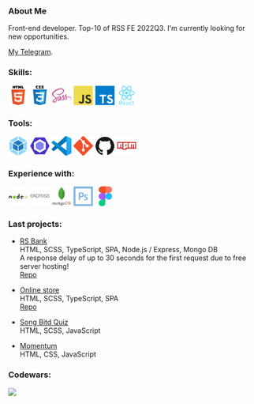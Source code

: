 ### About Me

Front-end developer. Top-10 of RSS FE 2022Q3. I'm currently looking for new opportunities.

[My Telegram](https://t.me/litavar).

### Skills: 
<div>
<img src="https://raw.githubusercontent.com/devicons/devicon/master/icons/html5/html5-original-wordmark.svg" width="40" height="40" title="HTML"/>
<img src="https://raw.githubusercontent.com/devicons/devicon/master/icons/css3/css3-original-wordmark.svg" width="40" height="40" title="CSS"/>
<img src="https://raw.githubusercontent.com/devicons/devicon/master/icons/sass/sass-original.svg" width="40" height="40" title="SASS"/>
<img src="https://raw.githubusercontent.com/devicons/devicon/master/icons/javascript/javascript-original.svg" width="40" height="40" title="JS"/>
<img src="https://raw.githubusercontent.com/devicons/devicon/master/icons/typescript/typescript-original.svg" width="40" height="40" title="TS"/>
<img src="https://raw.githubusercontent.com/devicons/devicon/master/icons/react/react-original-wordmark.svg" width="40" height="40" title="React"/>
<div/>

### Tools:
<div>
<img src="https://raw.githubusercontent.com/devicons/devicon/1119b9f84c0290e0f0b38982099a2bd027a48bf1/icons/webpack/webpack-original.svg" width="40" height="40" title="Webpack"/>
<img src="https://raw.githubusercontent.com/devicons/devicon/1119b9f84c0290e0f0b38982099a2bd027a48bf1/icons/eslint/eslint-original.svg" width="40" height="40" title="Eslint"/>
<img src="https://raw.githubusercontent.com/devicons/devicon/1119b9f84c0290e0f0b38982099a2bd027a48bf1/icons/vscode/vscode-original.svg" width="40" height="40" title="VS Code"/>
<img src="https://raw.githubusercontent.com/devicons/devicon/1119b9f84c0290e0f0b38982099a2bd027a48bf1/icons/git/git-original.svg" width="40" height="40" title="Git"/>
<img src="https://raw.githubusercontent.com/devicons/devicon/1119b9f84c0290e0f0b38982099a2bd027a48bf1/icons/github/github-original.svg" width="40" height="40" title="Github"/>
<img src="https://raw.githubusercontent.com/devicons/devicon/1119b9f84c0290e0f0b38982099a2bd027a48bf1/icons/npm/npm-original-wordmark.svg" width="40" height="40" title="npm"/>
<div/>
  
### Experience with: 
<div>
<img src="https://raw.githubusercontent.com/devicons/devicon/master/icons/nodejs/nodejs-original-wordmark.svg" width="40" height="40" title="Node JS"/>
<img src="https://raw.githubusercontent.com/devicons/devicon/master/icons/express/express-original-wordmark.svg" width="40" height="40" title="Express"/>
<img src="https://raw.githubusercontent.com/devicons/devicon/master/icons/mongodb/mongodb-original-wordmark.svg" width="40" height="40" title="Mongo"/>
<img src="https://raw.githubusercontent.com/devicons/devicon/1119b9f84c0290e0f0b38982099a2bd027a48bf1/icons/photoshop/photoshop-line.svg" width="40" height="40" title="Photoshop"/>
<img src="https://raw.githubusercontent.com/devicons/devicon/1119b9f84c0290e0f0b38982099a2bd027a48bf1/icons/figma/figma-original.svg" width="40" height="40" title="Figma"/>
<div/>

### Last projects:
- [RS Bank](https://rsbank-mirror.netlify.app/) <br> 
HTML, SCSS, TypeScript, SPA, Node.js / Express, Mongo DB <br>
A response delay of up to 30 seconds for the first request due to free server hosting! <br>
[Repo](https://github.com/kkolite/Internet-Bank)

- [Online store](https://kk-sh8-store.netlify.app/) <br> 
HTML, SCSS, TypeScript, SPA <br>
[Repo](https://github.com/kkolite/online-store/tree/develop)

- [Song Bitd Quiz](https://kkolite-ptushki.netlify.app/) <br> 
HTML, SCSS, JavaScript

- [Momentum](https://kkolite-momentum.netlify.app/) <br> 
HTML, CSS, JavaScript

### Codewars: 

![](https://www.codewars.com/users/kkolite/badges/large)
